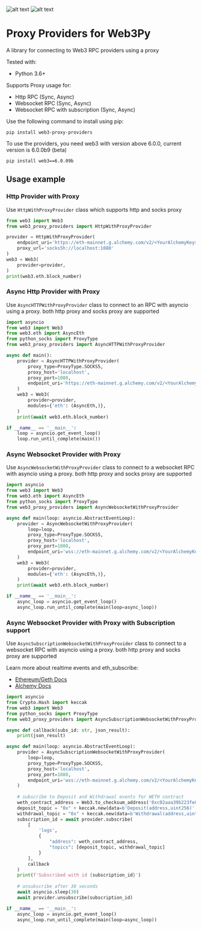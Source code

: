![alt text][pypi_version] ![alt text][licence_version]

# Proxy Providers for Web3Py

A library for connecting to Web3 RPC providers using a proxy

Tested with:
* Python 3.6+

Supports Proxy usage for:
* Http RPC (Sync, Async)
* Websocket RPC (Sync, Async)
* Websocket RPC with subscription (Sync, Async)

Use the following command to install using pip:
```
pip install web3-proxy-providers
```

To use the providers, you need web3 with version above 6.0.0, current version is 6.0.0b9 (beta)

```
pip install web3==6.0.09b
```

## Usage example
### Http Provider with Proxy
Use `HttpWithProxyProvider` class which supports http and socks proxy

```python
from web3 import Web3
from web3_proxy_providers import HttpWithProxyProvider

provider = HttpWithProxyProvider(
    endpoint_uri='https://eth-mainnet.g.alchemy.com/v2/<YourAlchemyKey>',
    proxy_url='socks5h://localhost:1080'
)
web3 = Web3(
    provider=provider,
)
print(web3.eth.block_number)
```

### Async Http Provider with Proxy
Use `AsyncHTTPWithProxyProvider` class to connect to an RPC with asyncio using a proxy. both http proxy and socks proxy are supported

```python
import asyncio
from web3 import Web3
from web3.eth import AsyncEth
from python_socks import ProxyType
from web3_proxy_providers import AsyncHTTPWithProxyProvider

async def main():
    provider = AsyncHTTPWithProxyProvider(
        proxy_type=ProxyType.SOCKS5,
        proxy_host='localhost',
        proxy_port=1080,
        endpoint_uri='https://eth-mainnet.g.alchemy.com/v2/<YourAlchemyKey>',
    )
    web3 = Web3(
        provider=provider,
        modules={'eth': (AsyncEth,)},
    )
    print(await web3.eth.block_number)

if __name__ == '__main__':
    loop = asyncio.get_event_loop()
    loop.run_until_complete(main())
```

### Async Websocket Provider with Proxy
Use `AsyncWebsocketWithProxyProvider` class to connect to a websocket RPC with asyncio using a proxy. both http proxy and socks proxy are supported

```python
import asyncio
from web3 import Web3
from web3.eth import AsyncEth
from python_socks import ProxyType
from web3_proxy_providers import AsyncWebsocketWithProxyProvider

async def main(loop: asyncio.AbstractEventLoop):
    provider = AsyncWebsocketWithProxyProvider(
        loop=loop,
        proxy_type=ProxyType.SOCKS5,
        proxy_host='localhost',
        proxy_port=1080,
        endpoint_uri='wss://eth-mainnet.g.alchemy.com/v2/<YourAlchemyKey>',
    )
    web3 = Web3(
        provider=provider,
        modules={'eth': (AsyncEth,)},
    )
    print(await web3.eth.block_number)

if __name__ == '__main__':
    async_loop = asyncio.get_event_loop()
    async_loop.run_until_complete(main(loop=async_loop))
```

### Async Websocket Provider with Proxy with Subscription support
Use `AsyncSubscriptionWebsocketWithProxyProvider` class to connect to a websocket RPC with asyncio using a proxy. both http proxy and socks proxy are supported

Learn more about realtime events and eth_subscribe:
* [Ethereum/Geth Docs](https://geth.ethereum.org/docs/interacting-with-geth/rpc/pubsub)
* [Alchemy Docs](https://docs.alchemy.com/reference/eth-subscribe-polygon)


```python
import asyncio
from Crypto.Hash import keccak
from web3 import Web3
from python_socks import ProxyType
from web3_proxy_providers import AsyncSubscriptionWebsocketWithProxyProvider

async def callback(subs_id: str, json_result):
    print(json_result)

async def main(loop: asyncio.AbstractEventLoop):
    provider = AsyncSubscriptionWebsocketWithProxyProvider(
        loop=loop,
        proxy_type=ProxyType.SOCKS5,
        proxy_host='localhost',
        proxy_port=1080,
        endpoint_uri='wss://eth-mainnet.g.alchemy.com/v2/<YourAlchemyKey>',
    )
    
    # subscribe to Deposit and Withdrawal events for WETH contract
    weth_contract_address = Web3.to_checksum_address('0xc02aaa39b223fe8d0a0e5c4f27ead9083c756cc2')
    deposit_topic = "0x" + keccak.new(data=b'Deposit(address,uint256)', digest_bits=256).hexdigest()
    withdrawal_topic = "0x" + keccak.new(data=b'Withdrawal(address,uint256)', digest_bits=256).hexdigest()
    subscription_id = await provider.subscribe(
        [
            'logs',
            {
                "address": weth_contract_address,
                "topics": [deposit_topic, withdrawal_topic]
            }
        ],
        callback
    )
    print(f'Subscribed with id {subscription_id}')
    
    # unsubscribe after 30 seconds
    await asyncio.sleep(30)
    await provider.unsubscribe(subscription_id)

if __name__ == '__main__':
    async_loop = asyncio.get_event_loop()
    async_loop.run_until_complete(main(loop=async_loop))
```


[pypi_version]: https://img.shields.io/pypi/v/web3-proxy-providers.svg "PYPI version"
[licence_version]: https://img.shields.io/badge/license-MIT%20v2-brightgreen.svg "MIT Licence"
